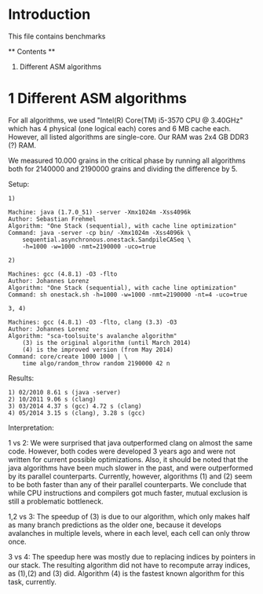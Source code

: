 # Introduction

This file contains benchmarks

** Contents **

  1. Different ASM algorithms

# 1 Different ASM algorithms

For all algorithms, we used "Intel(R) Core(TM) i5-3570 CPU @ 3.40GHz" which
has 4 physical (one logical each) cores and 6 MB cache each. However, all
listed algorithms are single-core. Our RAM was 2x4 GB DDR3 (?) RAM.

We measured 10.000 grains in the critical phase by running all algorithms both
for 2140000 and 2190000 grains and dividing the difference by 5.

Setup:

	1)

	Machine: java (1.7.0_51) -server -Xmx1024m -Xss4096k
	Author: Sebastian Frehmel
	Algorithm: "One Stack (sequential), with cache line optimization"
	Command: java -server -cp bin/ -Xmx1024m -Xss4096k \
		sequential.asynchronous.onestack.SandpileCASeq \
		-h=1000 -w=1000 -nmt=2190000 -uco=true

	2)

	Machines: gcc (4.8.1) -O3 -flto
	Author: Johannes Lorenz
	Algorithm: "One Stack (sequential), with cache line optimization"
	Command: sh onestack.sh -h=1000 -w=1000 -nmt=2190000 -nt=4 -uco=true

	3, 4)

	Machines: gcc (4.8.1) -O3 -flto, clang (3.3) -O3
	Author: Johannes Lorenz
	Algorithm: "sca-toolsuite's avalanche algorithm"
		(3) is the original algorithm (until March 2014)
		(4) is the improved version (from May 2014)
	Command: core/create 1000 1000 | \
		time algo/random_throw random 2190000 42 n

Results:

	1) 02/2010 8.61 s (java -server)
	2) 10/2011 9.06 s (clang)
	3) 03/2014 4.37 s (gcc) 4.72 s (clang)
	4) 05/2014 3.15 s (clang), 3.28 s (gcc)

Interpretation:

1 vs 2: We were surprised that java outperformed clang on almost the same
code. However, both codes were developed 3 years ago and were not written for
current possible optimizations. Also, it should be noted that the java
algorithms have been much slower in the past, and were outperformed by its
parallel counterparts. Currently, however, algorithms (1) and (2) seem to be
both faster than any of their parallel counterparts. We conclude that while
CPU instructions and compilers got much faster, mutual exclusion is still a
problematic bottleneck.

1,2 vs 3: The speedup of (3) is due to our algorithm, which only makes half as
many branch predictions as the older one, because it develops avalanches in
multiple levels, where in each level, each cell can only throw once.

3 vs 4: The speedup here was mostly due to replacing indices by pointers in
our stack. The resulting algorithm did not have to recompute array indices,
as (1),(2) and (3) did. Algorithm (4) is the fastest known algorithm for this
task, currently.


